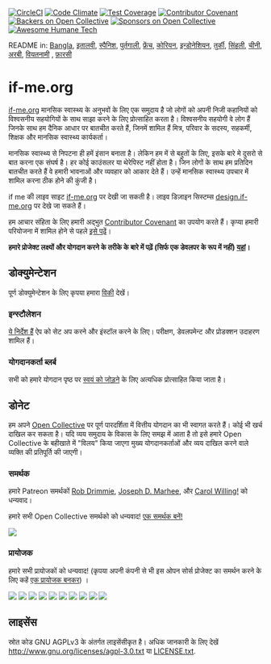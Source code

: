 [![CircleCI](https://circleci.com/gh/ifmeorg/ifme/tree/main.svg?style=svg)](https://circleci.com/gh/ifmeorg/ifme/tree/main)
[![Code Climate](https://codeclimate.com/github/ifmeorg/ifme/badges/gpa.svg)](https://codeclimate.com/github/ifmeorg/ifme)
[![Test Coverage](https://api.codeclimate.com/v1/badges/f9444a4d4116720518fe/test_coverage)](https://codeclimate.com/github/ifmeorg/ifme/test_coverage)
[![Contributor Covenant](https://img.shields.io/badge/Contributor%20Covenant-v2.1%20adopted-ff69b4.svg)](code_of_conduct.md)
[![Backers on Open Collective](https://opencollective.com/ifme/backers/badge.svg)](#backers)
[![Sponsors on Open Collective](https://opencollective.com/ifme/sponsors/badge.svg)](#sponsors)
[![Awesome Humane Tech](https://raw.githubusercontent.com/humanetech-community/awesome-humane-tech/main/humane-tech-badge.svg?sanitize=true)](https://github.com/humanetech-community/awesome-humane-tech)

README in: [Bangla](https://github.com/ifmeorg/ifme/blob/main/README-BN.md), [इतालवी](https://github.com/ifmeorg/ifme/blob/main/README-IT.md), [स्पैनिश](https://github.com/ifmeorg/ifme/blob/main/README-ES.md), [पुर्तगाली](https://github.com/ifmeorg/ifme/blob/main/README-PT.md),
[फ्रेंच](https://github.com/ifmeorg/ifme/blob/main/README-FR.md), [कोरियन](https://github.com/ifmeorg/ifme/blob/main/README-KO.md),
[इन्डोनेशियन](https://github.com/ifmeorg/ifme/blob/main/README-ID.md), [तुर्की](https://github.com/ifmeorg/ifme/blob/main/README-TR.md),
[सिंहली](https://github.com/ifmeorg/ifme/blob/main/README-LK.md), [चीनी](https://github.com/ifmeorg/ifme/blob/main/README-CN.md), [अरबी](https://github.com/ifmeorg/ifme/blob/main/README-AR.md), [वियतनामी](https://github.com/ifmeorg/ifme/blob/main/README-VI.md)
, [फ़ारसी](https://github.com/ifmeorg/ifme/blob/main/README-FA.md)
# if-me.org

[if-me.org](https://www.if-me.org/) मानसिक स्वास्थ्य के अनुभवों के लिए एक समुदाय है
जो लोगों को अपनी निजी कहानियों को विश्वसनीय सहयोगियों के साथ साझा करने के लिए प्रोत्साहित करता है।
विश्वसनीय सहयोगी वे लोग हैं जिनके साथ हम दैनिक आधार पर बातचीत करते हैं, जिनमें शामिल हैं
मित्र, परिवार के सदस्य, सहकर्मी, शिक्षक और मानसिक स्वास्थ्य कार्यकर्ता।

मानसिक स्वास्थ्य से निपटना ही हमें इंसान बनाता है। लेकिन हम में से बहुतों के लिए,
इसके बारे मे दुसरो से बात करना एक संघर्ष है।   हर कोई काउंसलर या थेरेपिस्ट नहीं होता है।
जिन लोगों के साथ हम प्रतिदिन बातचीत करते हैं वे हमारी भावनाओं और व्यवहार को आकार देते हैं।
उन्हें मानसिक स्वास्थ्य उपचार में शामिल करना ठीक होने की कुंजी है।

if me की लाइव साइट [if-me.org](https://www.if-me.org/) पर देखी जा सकती है। लाइव डिज़ाइन सिस्टम्स [design.if-me.org](http://design.if-me.org/) पर देखे जा सकते हैं।

हम आचार संहिता के लिए हमारी अद्भुत [Contributor Covenant](http://contributor-covenant.org) का उपयोग करते हैं। कृप्या हमारी परियोजना में शामिल होने से पहले
[इसे पढ़ें](https://github.com/ifmeorg/ifme/blob/main/code_of_conduct.md)।


**हमारे प्रोजेक्ट लक्ष्यों और योगदान करने के तरीके के बारे में पढ़ें (सिर्फ एक डेवलपर के रूप में नहीं) [यहां](https://github.com/ifmeorg/ifme/blob/main/CONTRIBUTING.md)।**

## डोक्युमेन्टेशन

पूर्ण डोक्युमेन्टेशन के लिए कृपया हमारा [विकी](https://github.com/ifmeorg/ifme/wiki) देखें।

### इन्स्टौलेशन

[ये निर्देश हैं](https://github.com/ifmeorg/ifme/wiki/Installation) ऐप को सेट अप करने और इंस्टॉल करने के लिए। परीक्षण, डेवलपमेन्ट और प्रोडक्शन उदाहरण शामिल हैं।

### योगदानकर्ता ब्लर्ब

सभी को हमारे योगदान पृष्ठ पर [स्वयं को जोड़ने](https://github.com/ifmeorg/ifme/wiki/Contributor-Blurb) के लिए अत्यधिक प्रोत्साहित किया जाता है।

## डोनेट

हम अपने [Open Collective](https://opencollective.com/ifme) पर पूर्ण पारदर्शिता में वित्तीय योगदान का भी स्वागत करते हैं।
कोई भी खर्च दाखिल कर सकता है। यदि व्यय समुदाय के विकास के लिए समझ में आता है
तो इसे हमारे Open Collective के बहीखाते में "विलय" किया जाएगा
मुख्य योगदानकर्ताओं और व्यय दाखिल करने वाले व्यक्ति की प्रतिपूर्ति की जाएगी।

### समर्थक

हमारे Patreon समर्थकों [Rob Drimmie](https://www.patreon.com/user?u=3251857),
[Joseph D. Marhee](https://www.patreon.com/user?u=2899171), और
[Carol Willing!](https://www.patreon.com/user?u=202458) को धन्यवाद।

हमारे सभी Open Collective समर्थको को धन्यवाद!
[एक समर्थक बनें!](https://opencollective.com/ifme#backer)

<a href="https://opencollective.com/ifme#backers" target="_blank"><img src="https://opencollective.com/ifme/backers.svg?width=890"></a>

### प्रायोजक

हमारे सभी प्रायोजकों को धन्यवाद! (कृपया अपनी कंपनी से भी इस ओपन सोर्स प्रोजेक्ट का समर्थन करने के लिए कहें
[एक प्रायोजक बनकर](https://opencollective.com/ifme#sponsor)) ।

<section role="presentation">
  <a href="https://opencollective.com/ifme/sponsor/0/website" target="_blank"><img src="https://opencollective.com/ifme/sponsor/0/avatar.svg"></a>
  <a href="https://opencollective.com/ifme/sponsor/1/website" target="_blank"><img src="https://opencollective.com/ifme/sponsor/1/avatar.svg"></a>
  <a href="https://opencollective.com/ifme/sponsor/2/website" target="_blank"><img src="https://opencollective.com/ifme/sponsor/2/avatar.svg"></a>
  <a href="https://opencollective.com/ifme/sponsor/3/website" target="_blank"><img src="https://opencollective.com/ifme/sponsor/3/avatar.svg"></a>
  <a href="https://opencollective.com/ifme/sponsor/4/website" target="_blank"><img src="https://opencollective.com/ifme/sponsor/4/avatar.svg"></a>
  <a href="https://opencollective.com/ifme/sponsor/5/website" target="_blank"><img src="https://opencollective.com/ifme/sponsor/5/avatar.svg"></a>
  <a href="https://opencollective.com/ifme/sponsor/6/website" target="_blank"><img src="https://opencollective.com/ifme/sponsor/6/avatar.svg"></a>
  <a href="https://opencollective.com/ifme/sponsor/7/website" target="_blank"><img src="https://opencollective.com/ifme/sponsor/7/avatar.svg"></a>
  <a href="https://opencollective.com/ifme/sponsor/8/website" target="_blank"><img src="https://opencollective.com/ifme/sponsor/8/avatar.svg"></a>
  <a href="https://opencollective.com/ifme/sponsor/9/website" target="_blank"><img src="https://opencollective.com/ifme/sponsor/9/avatar.svg"></a>
</section>

## लाइसेंस

स्रोत कोड GNU AGPLv3 के अंतर्गत लाइसेंसीकृत है।
अधिक जानकारी के लिए देखें  http://www.gnu.org/licenses/agpl-3.0.txt या [LICENSE.txt](https://github.com/ifmeorg/ifme/blob/main/LICENSE.txt).
